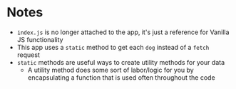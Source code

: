 # Notes

- `index.js` is no longer attached to the app, it's just a reference for Vanilla JS functionality
- This app uses a `static` method to get each `dog` instead of a `fetch` request
- `static` methods are useful ways to create utility methods for your data
  - A utility method does some sort of labor/logic for you by encapsulating a function that is used often throughout the code
